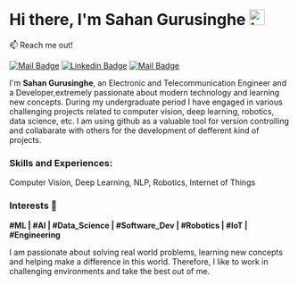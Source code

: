 # Hi there, I'm **Sahan Gurusinghe** <img src="https://user-images.githubusercontent.com/1303154/88677602-1635ba80-d120-11ea-84d8-d263ba5fc3c0.gif" width="28px" alt="hi"> 

:mailbox: Reach me out!

[![Mail Badge](https://img.shields.io/static/v1?message=sahangurusinghe&logo=gmail&labelColor=ea4335&color=ea4335&logoColor=white&label=%20)](mailto:sahangurusinghe26@gmail.com) [![Linkedin Badge](https://img.shields.io/static/v1?message=sahangurusinghe&logo=linkedin&labelColor=0077b5&color=0077b5&logoColor=white&label=%20)](www.linkedin.com/in/gurusinghesahan/) [![Mail Badge](https://img.shields.io/static/v1?message=@sahan_guraa._&logo=instagram&labelColor=8a3ab9&color=8a3ab9&logoColor=white&label=%20)](https://www.instagram.com/sahan_guraa._/) 


I'm **Sahan Gurusinghe**, an Electronic and Telecommunication Engineer and a Developer,extremely passionate about modern technology and learning new concepts. During my undergraduate period I have engaged in various challenging projects related to computer vision, deep learning, robotics, data science, etc. I am using github as a valuable tool for version controlling and collabarate with others for the development of defferent kind of projects.

### Skills and Experiences: 
Computer Vision, Deep Learning, NLP, Robotics, Internet of Things

### Interests 💭 

**#ML | #AI | #Data_Science | #Software_Dev | #Robotics | #IoT | #Engineering**

I am passionate about solving real world problems, learning new concepts and helping make a difference in this world. Therefore, I like to work in challenging environments and take the best out of me.

